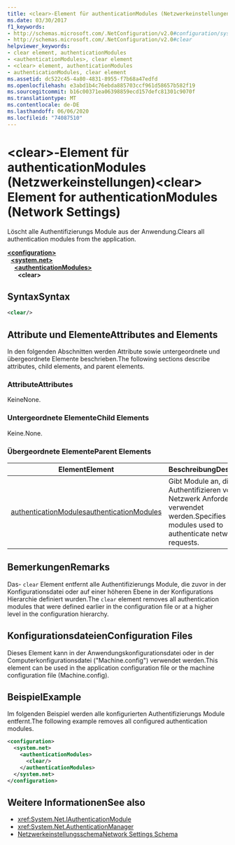 ```yaml
---
title: <clear>-Element für authenticationModules (Netzwerkeinstellungen)
ms.date: 03/30/2017
f1_keywords:
- http://schemas.microsoft.com/.NetConfiguration/v2.0#configuration/system.net/authenticationModules/clear
- http://schemas.microsoft.com/.NetConfiguration/v2.0#clear
helpviewer_keywords:
- clear element, authenticationModules
- <authenticationModules>, clear element
- <clear> element, authenticationModules
- authenticationModules, clear element
ms.assetid: dc522c45-4a80-4831-8955-f7b68a47edfd
ms.openlocfilehash: e3abd1b4c76ebda885703ccf961d58657b582f19
ms.sourcegitcommit: b16c00371ea06398859ecd157defc81301c9070f
ms.translationtype: MT
ms.contentlocale: de-DE
ms.lasthandoff: 06/06/2020
ms.locfileid: "74087510"
---
```

# <a name="clear-element-for-authenticationmodules-network-settings"></a><span data-ttu-id="13010-102">\<clear>-Element für authenticationModules (Netzwerkeinstellungen)</span><span class="sxs-lookup"><span data-stu-id="13010-102">\<clear> Element for authenticationModules (Network Settings)</span></span>
<span data-ttu-id="13010-103">Löscht alle Authentifizierungs Module aus der Anwendung.</span><span class="sxs-lookup"><span data-stu-id="13010-103">Clears all authentication modules from the application.</span></span>  

[**\<configuration>**](../configuration-element.md)\
&nbsp;&nbsp;[**\<system.net>**](system-net-element-network-settings.md)\
&nbsp;&nbsp;&nbsp;&nbsp;[**\<authenticationModules>**](authenticationmodules-element-network-settings.md)\
&nbsp;&nbsp;&nbsp;&nbsp;&nbsp;&nbsp;**\<clear>**

## <a name="syntax"></a><span data-ttu-id="13010-104">Syntax</span><span class="sxs-lookup"><span data-stu-id="13010-104">Syntax</span></span>  
  
```xml  
<clear/>  
```  
  
## <a name="attributes-and-elements"></a><span data-ttu-id="13010-105">Attribute und Elemente</span><span class="sxs-lookup"><span data-stu-id="13010-105">Attributes and Elements</span></span>  
 <span data-ttu-id="13010-106">In den folgenden Abschnitten werden Attribute sowie untergeordnete und übergeordnete Elemente beschrieben.</span><span class="sxs-lookup"><span data-stu-id="13010-106">The following sections describe attributes, child elements, and parent elements.</span></span>  
  
### <a name="attributes"></a><span data-ttu-id="13010-107">Attribute</span><span class="sxs-lookup"><span data-stu-id="13010-107">Attributes</span></span>  
 <span data-ttu-id="13010-108">Keine</span><span class="sxs-lookup"><span data-stu-id="13010-108">None.</span></span>  
  
### <a name="child-elements"></a><span data-ttu-id="13010-109">Untergeordnete Elemente</span><span class="sxs-lookup"><span data-stu-id="13010-109">Child Elements</span></span>  
 <span data-ttu-id="13010-110">Keine.</span><span class="sxs-lookup"><span data-stu-id="13010-110">None.</span></span>  
  
### <a name="parent-elements"></a><span data-ttu-id="13010-111">Übergeordnete Elemente</span><span class="sxs-lookup"><span data-stu-id="13010-111">Parent Elements</span></span>  
  
|<span data-ttu-id="13010-112">**Element**</span><span class="sxs-lookup"><span data-stu-id="13010-112">**Element**</span></span>|<span data-ttu-id="13010-113">**Beschreibung**</span><span class="sxs-lookup"><span data-stu-id="13010-113">**Description**</span></span>|  
|-----------------|---------------------|  
|[<span data-ttu-id="13010-114">authenticationModules</span><span class="sxs-lookup"><span data-stu-id="13010-114">authenticationModules</span></span>](authenticationmodules-element-network-settings.md)|<span data-ttu-id="13010-115">Gibt Module an, die zum Authentifizieren von Netzwerk Anforderungen verwendet werden.</span><span class="sxs-lookup"><span data-stu-id="13010-115">Specifies modules used to authenticate network requests.</span></span>|  
  
## <a name="remarks"></a><span data-ttu-id="13010-116">Bemerkungen</span><span class="sxs-lookup"><span data-stu-id="13010-116">Remarks</span></span>  
 <span data-ttu-id="13010-117">Das- `clear` Element entfernt alle Authentifizierungs Module, die zuvor in der Konfigurationsdatei oder auf einer höheren Ebene in der Konfigurations Hierarchie definiert wurden.</span><span class="sxs-lookup"><span data-stu-id="13010-117">The `clear` element removes all authentication modules that were defined earlier in the configuration file or at a higher level in the configuration hierarchy.</span></span>  
  
## <a name="configuration-files"></a><span data-ttu-id="13010-118">Konfigurationsdateien</span><span class="sxs-lookup"><span data-stu-id="13010-118">Configuration Files</span></span>  
 <span data-ttu-id="13010-119">Dieses Element kann in der Anwendungskonfigurationsdatei oder in der Computerkonfigurationsdatei ("Machine.config") verwendet werden.</span><span class="sxs-lookup"><span data-stu-id="13010-119">This element can be used in the application configuration file or the machine configuration file (Machine.config).</span></span>  
  
## <a name="example"></a><span data-ttu-id="13010-120">Beispiel</span><span class="sxs-lookup"><span data-stu-id="13010-120">Example</span></span>  
 <span data-ttu-id="13010-121">Im folgenden Beispiel werden alle konfigurierten Authentifizierungs Module entfernt.</span><span class="sxs-lookup"><span data-stu-id="13010-121">The following example removes all configured authentication modules.</span></span>  
  
```xml  
<configuration>  
  <system.net>  
    <authenticationModules>  
      <clear/>  
    </authenticationModules>  
  </system.net>  
</configuration>  
```  
  
## <a name="see-also"></a><span data-ttu-id="13010-122">Weitere Informationen</span><span class="sxs-lookup"><span data-stu-id="13010-122">See also</span></span>

- <xref:System.Net.IAuthenticationModule>
- <xref:System.Net.AuthenticationManager>
- [<span data-ttu-id="13010-123">Netzwerkeinstellungsschema</span><span class="sxs-lookup"><span data-stu-id="13010-123">Network Settings Schema</span></span>](index.md)
